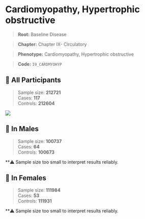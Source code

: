 # Cardiomyopathy, Hypertrophic obstructive

> **Root:** Baseline Disease  

> **Chapter:** Chapter IX- Circulatory  

> **Phenotype:** Cardiomyopathy, Hypertrophic obstructive  

> **Code:** `I9_CARDMYOHYP`

## 🧪 All Participants  
> Sample size: **212721**  
> Cases: **117**  
> Controls: **212604**
<img src="/Disease/Figures/ALL/Incidence/I9_CARDMYOHYP.png"/>
<CsvTable src="/Disease/Data/ALL/Incidence/COX_I9_CARDMYOHYP.csv" label="🔍 View full results" />

## 👨 In Males  
> Sample size: **100737**  
> Cases: **64**  
> Controls: **100673**

**⚠️ Sample size too small to interpret results reliably.


## 👩 In Females  
> Sample size: **111984**  
> Cases: **53**  
> Controls: **111931**

**⚠️ Sample size too small to interpret results reliably.

